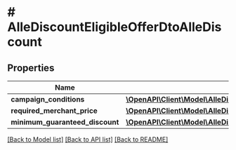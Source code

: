 # # AlleDiscountEligibleOfferDtoAlleDiscount

## Properties

Name | Type | Description | Notes
------------ | ------------- | ------------- | -------------
**campaign_conditions** | [**\OpenAPI\Client\Model\AlleDiscountEligibleOfferDtoAlleDiscountCampaignConditions**](AlleDiscountEligibleOfferDtoAlleDiscountCampaignConditions.md) |  | [optional]
**required_merchant_price** | [**\OpenAPI\Client\Model\AlleDiscountRequiredMerchantPriceDto**](AlleDiscountRequiredMerchantPriceDto.md) |  | [optional]
**minimum_guaranteed_discount** | [**\OpenAPI\Client\Model\AlleDiscountEligibleOfferDtoAlleDiscountMinimumGuaranteedDiscount**](AlleDiscountEligibleOfferDtoAlleDiscountMinimumGuaranteedDiscount.md) |  | [optional]

[[Back to Model list]](../../README.md#models) [[Back to API list]](../../README.md#endpoints) [[Back to README]](../../README.md)
